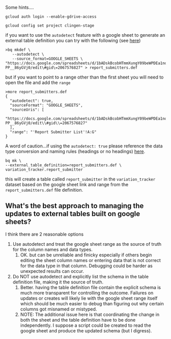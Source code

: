 
Some hints....

```
gcloud auth login --enable-gdrive-access

gcloud config set project clingen-stage
```

if you want to use the `autodetect` feature with a google sheet to generate an external table definition you can try with the following (see [here](https://cloud.google.com/bigquery/docs/external-table-definition#use_auto-detect_with_a_data_source))
```
>bq mkdef \
   --autodetect \
   --source_format=GOOGLE_SHEETS \
"https://docs.google.com/spreadsheets/d/1bADskBcobHTmmXungY09beWPDEa1nqM-PP__86yGVj0/edit\#gid\=2067576827" > report_submitters.def
```
but if you want to point to a range other than the first sheet you will need to open the file and add the `range` 
```
>more report_submitters.def
{
  "autodetect": true,
  "sourceFormat": "GOOGLE_SHEETS",
  "sourceUris": [
    "https://docs.google.com/spreadsheets/d/1bADskBcobHTmmXungY09beWPDEa1nqM-PP__86yGVj0/edit\\#gid\\=2067576827"
  ],
  "range": "'Report Submitter List'!A:G"
}
```


A word of caution...if using the `autodetect: true` please reference the data type conversion and naming rules (headings or no headings) [here](https://cloud.google.com/bigquery/docs/schema-detect#schema_auto-detection_for_external_data_sources).

```
bq mk \
--external_table_definition=report_submitters.def \
variation_tracker.report_submitter
```
this will create a table called `report_submitter` in the `variation_tracker` dataset based on the google sheet link and range from the `report_submitters.def` file definition.

<h2>What's the best approach to managing the updates to external tables built on google sheets?</h2>
I think there are 2 reasonable options

1. Use autodetect and treat the google sheet range as the source of truth for the column names and data types.  
	1. OK. but can be unreliable and finicky especially if others begin editing the sheet column names or entering data that is not correct for the data type in that column.  Debugging could be harder as unexpected results can occur.
2. Do NOT use autodetect and explicitly list the schema in the table definition file, making it the source of truth.
	1. Better. having the table definition file contain the explicit schema is much more transparent for controlling the outcome. Failures on updates or creates will likely lie with the google sheet range itself which should be much easier to debug than figuring out why certain columns got misnamed or mistyped.
	2. NOTE: The additional issue here is that coordinating the change in both the sheet and the table definition have to be done independently. I suppose a script could be created to read the google sheet and produce the updated schema (but I digress).




